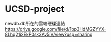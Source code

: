 # UCSD-project

newdb.db所在的雲端硬碟連結
https://drive.google.com/file/d/1bp3HdMGZYYX-8Lhq21i2EkP0sk3Av5iV/view?usp=sharing
